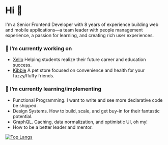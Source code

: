 # Hi 👋

I'm a Senior Frontend Developer with 8 years of experience building web and mobile applications—a team leader with people management experience, a passion for learning, and creating rich user experiences. 

### 🔭 I’m currently working on

- [Xello](https://xello.world) Helping students realize their future career and education success. 
- [Kibble](https://kibble.io) A pet store focused on convenience and health for your fuzzy/fluffy friends.  

### 🌱 I’m currently learning/implementing

- Functional Programming. I want to write and see more declarative code be shipped. 
- Design Systems. How to build, scale, and get buy-in for their fantastic potential. 
- GraphQL. Caching, data normalization, and optimistic UI, oh my! 
- How to be a better leader and mentor.

[![Top Langs](https://github-readme-stats.vercel.app/api/top-langs/?username=alexmgrant&layout=compact)](https://github.com/alexmgrant/github-readme-stats)

